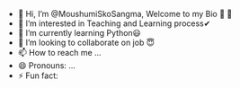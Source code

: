 - 👋 Hi, I’m @MoushumiSkoSangma, Welcome to my Bio 🙌 🤗
- 👀 I’m interested in Teaching and Learning process✔
- 🌱 I’m currently learning Python😃
- 💞️ I’m looking to collaborate on job 😇
- 📫 How to reach me ...
- 😄 Pronouns: ...
- ⚡ Fun fact: 

<!---
MoushumiSkoSangma/MoushumiSkoSangma is a ✨ special ✨ repository because its `README.md` (this file) appears on your GitHub profile.
You can click the Preview link to take a look at your changes.
--->

